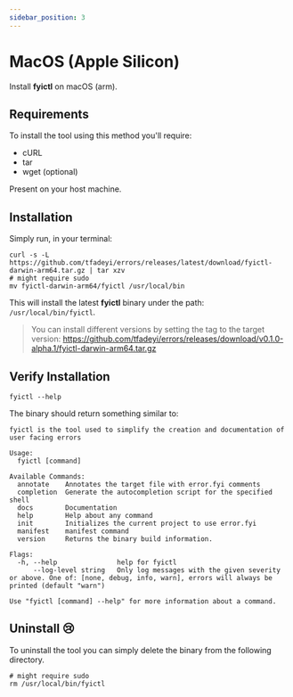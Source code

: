 ```yaml
---
sidebar_position: 3
---
```


# MacOS (Apple Silicon)

Install **fyictl** on macOS (arm).

## Requirements

To install the tool using this method you'll require:

* cURL
* tar
* wget (optional)

Present on your host machine.

## Installation

Simply run, in your terminal:

```shell
curl -s -L https://github.com/tfadeyi/errors/releases/latest/download/fyictl-darwin-arm64.tar.gz | tar xzv
# might require sudo
mv fyictl-darwin-arm64/fyictl /usr/local/bin
```

This will install the latest **fyictl** binary under the path: `/usr/local/bin/fyictl`.

> You can install different versions by setting the tag to the target version: https://github.com/tfadeyi/errors/releases/download/v0.1.0-alpha.1/fyictl-darwin-arm64.tar.gz

## Verify Installation

```shell
fyictl --help
```

The binary should return something similar to:

```shell
fyictl is the tool used to simplify the creation and documentation of user facing errors

Usage:
  fyictl [command]

Available Commands:
  annotate    Annotates the target file with error.fyi comments
  completion  Generate the autocompletion script for the specified shell
  docs        Documentation
  help        Help about any command
  init        Initializes the current project to use error.fyi
  manifest    manifest command
  version     Returns the binary build information.

Flags:
  -h, --help               help for fyictl
      --log-level string   Only log messages with the given severity or above. One of: [none, debug, info, warn], errors will always be printed (default "warn")

Use "fyictl [command] --help" for more information about a command.
```

## Uninstall 😢

To uninstall the tool you can simply delete the binary from the following directory.

```shell
# might require sudo
rm /usr/local/bin/fyictl
```

